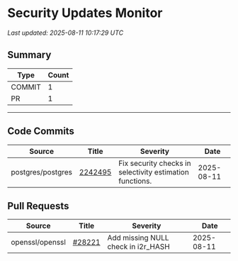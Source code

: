 # Security Updates Monitor

*Last updated: 2025-08-11 10:17:29 UTC*

## Summary
| Type | Count |
|------|-------|
| COMMIT | 1 |
| PR | 1 |

---

## Code Commits

| Source | Title | Severity | Date |
|--------|-------|----------|------|
| postgres/postgres | [2242495](https://github.com/postgres/postgres/commit/22424953cded3f83f0382383773eaf36eb1abda9) | Fix security checks in selectivity estimation functions. | 2025-08-11 |

## Pull Requests

| Source | Title | Severity | Date |
|--------|-------|----------|------|
| openssl/openssl | [#28221](https://github.com/openssl/openssl/pull/28221) | Add missing NULL check in i2r_HASH | 2025-08-11 |

